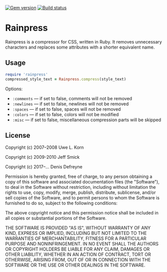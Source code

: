 [![Gem version](http://img.shields.io/gem/v/rainpress.svg)](http://rubygems.org/gems/rainpress)
[![Build status](http://img.shields.io/travis/ddfreyne/rainpress.svg)](https://travis-ci.org/ddfreyne/rainpress)

# Rainpress

Rainpress is a compressor for CSS, written in Ruby. It removes unnecessary characters and replaces some attributes with a shorter equivalent name.

## Usage

```ruby
require 'rainpress'
compressed_style_text = Rainpress.compress(style_text)
```

Options:

* `:comments` — if set to false, comments will not be removed
* `:newlines` — if set to false, newlines will not be removed
* `:spaces` — if set to false, spaces will not be removed
* `:colors` — if set to false, colors will not be modified
* `:misc` — if set to false, miscellaneous compression parts will be skipped

## License

Copyright (c) 2007–2008 Uwe L. Korn

Copyright (c) 2009-2010 Jeff Smick

Copyright (c) 2017–… Denis Defreyne

Permission is hereby granted, free of charge, to any person obtaining a copy
of this software and associated documentation files (the "Software"), to deal
in the Software without restriction, including without limitation the rights
to use, copy, modify, merge, publish, distribute, sublicense, and/or sell
copies of the Software, and to permit persons to whom the Software is
furnished to do so, subject to the following conditions:

The above copyright notice and this permission notice shall be included in
all copies or substantial portions of the Software.

THE SOFTWARE IS PROVIDED "AS IS", WITHOUT WARRANTY OF ANY KIND, EXPRESS OR
IMPLIED, INCLUDING BUT NOT LIMITED TO THE WARRANTIES OF MERCHANTABILITY,
FITNESS FOR A PARTICULAR PURPOSE AND NONINFRINGEMENT. IN NO EVENT SHALL THE
AUTHORS OR COPYRIGHT HOLDERS BE LIABLE FOR ANY CLAIM, DAMAGES OR OTHER
LIABILITY, WHETHER IN AN ACTION OF CONTRACT, TORT OR OTHERWISE, ARISING FROM,
OUT OF OR IN CONNECTION WITH THE SOFTWARE OR THE USE OR OTHER DEALINGS IN
THE SOFTWARE.

